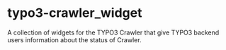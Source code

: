 # typo3-crawler_widget
A collection of widgets for the TYPO3 Crawler that give TYPO3 backend users information about the status of Crawler.
